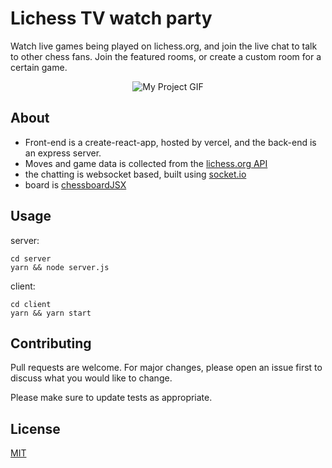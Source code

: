# Lichess TV watch party

Watch live games being played on lichess.org, and join the live chat to talk to other chess fans. Join the featured rooms, or create a custom room for a certain game.

<p align="center"> 
  <img src="/client/public/mac.gif" alt="My Project GIF" width="auto" height="auto">
</p>

## About
- Front-end is a create-react-app, hosted by vercel, and the back-end is an express server.
- Moves and game data is collected from the <a href="https://lichess.org/api">lichess.org API</a>
- the chatting is websocket based, built using <a href="https://socket.io">socket.io</a>
- board is <a href="https://chessboardjsx.com/">chessboardJSX</a>

## Usage

server:

```
cd server
yarn && node server.js
```

client:

```
cd client
yarn && yarn start
```

## Contributing

Pull requests are welcome. For major changes, please open an issue first to discuss what you would like to change.

Please make sure to update tests as appropriate.

## License

[MIT](https://choosealicense.com/licenses/mit/)
